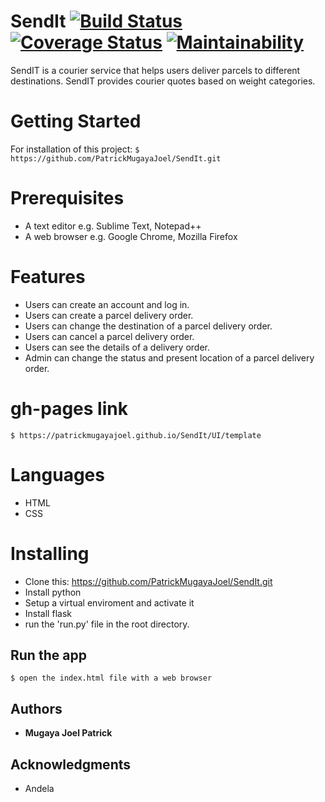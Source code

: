 # SendIt [![Build Status](https://travis-ci.org/PatrickMugayaJoel/SendIt.svg?branch=ch-conforming_to_pylint_style-161861106)](https://travis-ci.org/PatrickMugayaJoel/SendIt) [![Coverage Status](https://coveralls.io/repos/github/PatrickMugayaJoel/SendIt/badge.svg?branch=ch-conforming_to_pylint_style-161861106)](https://coveralls.io/github/PatrickMugayaJoel/SendIt?branch=ch-conforming_to_pylint_style-161861106) [![Maintainability](https://api.codeclimate.com/v1/badges/7a64cecee106d76232d1/maintainability)](https://codeclimate.com/github/PatrickMugayaJoel/SendIt/maintainability)

SendIT is a courier service that helps users deliver parcels to different destinations. SendIT provides courier quotes based on weight categories.
    

# Getting Started

For installation of this project:  `$ https://github.com/PatrickMugayaJoel/SendIt.git`

# Prerequisites

* A text editor e.g. Sublime Text, Notepad++
* A web browser e.g. Google Chrome, Mozilla Firefox

# Features

* Users can create an account and log in.
* Users can create a parcel delivery order.
* Users can change the destination of a parcel delivery order.
* Users can cancel a parcel delivery order.
* Users can see the details of a delivery order.
* Admin can change the status and present location of a parcel delivery order.

# gh-pages link

`$ https://patrickmugayajoel.github.io/SendIt/UI/template`
 
# Languages

* HTML
* CSS
 
# Installing

* Clone this: https://github.com/PatrickMugayaJoel/SendIt.git
* Install python
* Setup a virtual enviroment and activate it
* Install flask
* run the 'run.py' file in the root directory.

## Run the app

`$ open the index.html file with a web browser`

## Authors

* **Mugaya Joel Patrick**
 
## Acknowledgments

* Andela





